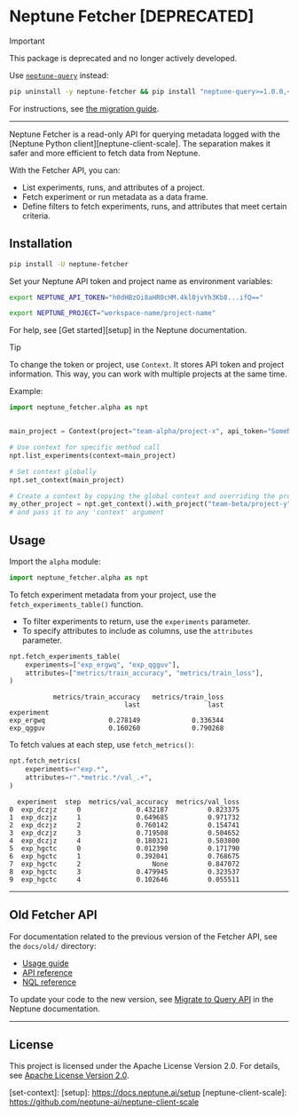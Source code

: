 # Neptune Fetcher [DEPRECATED]

> [!IMPORTANT]
> This package is deprecated and no longer actively developed.
>
>
> Use [`neptune-query`][neptune-query] instead:
>
> ```bash
> pip uninstall -y neptune-fetcher && pip install "neptune-query>=1.0.0,<2.0.0"
> ```
>
> For instructions, see [the migration guide][query-migration].

---

Neptune Fetcher is a read-only API for querying metadata logged with the [Neptune Python client][neptune-client-scale]. The separation makes it safer and more efficient to fetch data from Neptune.

With the Fetcher API, you can:

- List experiments, runs, and attributes of a project.
- Fetch experiment or run metadata as a data frame.
- Define filters to fetch experiments, runs, and attributes that meet certain criteria.

## Installation

```bash
pip install -U neptune-fetcher
```

Set your Neptune API token and project name as environment variables:

```bash
export NEPTUNE_API_TOKEN="h0dHBzOi8aHR0cHM.4kl0jvYh3Kb8...ifQ=="
```

```bash
export NEPTUNE_PROJECT="workspace-name/project-name"
```

For help, see [Get started][setup] in the Neptune documentation.

> [!TIP]
> To change the token or project, use `Context`. It stores API token and project information. This way, you can work with multiple projects at the same time.
>
> Example:
> ```py
> import neptune_fetcher.alpha as npt
>
>
> main_project = Context(project="team-alpha/project-x", api_token="SomeNeptuneApiToken")
>
> # Use context for specific method call
> npt.list_experiments(context=main_project)
>
> # Set context globally
> npt.set_context(main_project)
>
> # Create a context by copying the global context and overriding the project
> my_other_project = npt.get_context().with_project("team-beta/project-y")
> # and pass it to any 'context' argument
> ```

## Usage

Import the `alpha` module:

```python
import neptune_fetcher.alpha as npt
```

To fetch experiment metadata from your project, use the `fetch_experiments_table()` function.

- To filter experiments to return, use the `experiments` parameter.
- To specify attributes to include as columns, use the `attributes` parameter.

```python
npt.fetch_experiments_table(
    experiments=["exp_ergwq", "exp_qgguv"],
    attributes=["metrics/train_accuracy", "metrics/train_loss"],
)
```

```pycon
           metrics/train_accuracy   metrics/train_loss
                             last                 last
experiment
exp_ergwq                0.278149             0.336344
exp_qgguv                0.160260             0.790268
```

To fetch values at each step, use `fetch_metrics()`:

```python
npt.fetch_metrics(
    experiments=r"exp.*",
    attributes=r".*metric.*/val_.+",
)
```

```pycon
  experiment  step  metrics/val_accuracy  metrics/val_loss
0  exp_dczjz     0              0.432187          0.823375
1  exp_dczjz     1              0.649685          0.971732
2  exp_dczjz     2              0.760142          0.154741
3  exp_dczjz     3              0.719508          0.504652
4  exp_dczjz     4              0.180321          0.503800
5  exp_hgctc     0              0.012390          0.171790
6  exp_hgctc     1              0.392041          0.768675
7  exp_hgctc     2                  None          0.847072
8  exp_hgctc     3              0.479945          0.323537
9  exp_hgctc     4              0.102646          0.055511
```

---

## Old Fetcher API

For documentation related to the previous version of the Fetcher API, see the `docs/old/` directory:

- [Usage guide](docs/old/usage.md)
- [API reference](docs/old/api_reference.md)
- [NQL reference](docs/old/nql_reference.md)

To update your code to the new version, see [Migrate to Query API][fetcher-migration] in the Neptune documentation.

---

## License

This project is licensed under the Apache License Version 2.0. For details, see [Apache License Version 2.0][license].


[neptune-query]: https://github.com/neptune-ai/neptune-query
[query-migration]: https://docs.neptune.ai/query_migration
[fetcher-migration]: https://docs.neptune.ai/fetcher_migration
[set-context]:
[setup]: https://docs.neptune.ai/setup
[neptune-client-scale]: https://github.com/neptune-ai/neptune-client-scale

[license]: http://www.apache.org/licenses/LICENSE-2.0
